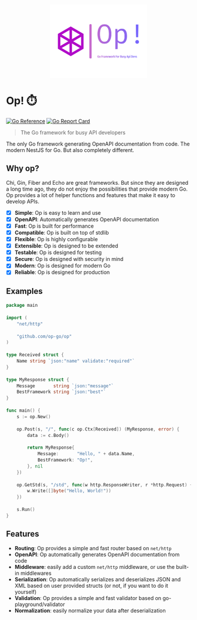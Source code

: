 <p align="center">
  <img src="./op-logo.svg"  height="200" alt="Ren'Py Graphviz" />
</p>

# Op! ⏱️

[![Go Reference](https://pkg.go.dev/badge/github.com/go-op/op.svg)](https://pkg.go.dev/github.com/go-op/op)
[![Go Report Card](https://goreportcard.com/badge/github.com/go-op/op)](https://goreportcard.com/report/github.com/go-op/op)

> The Go framework for busy API developers

The only Go framework generating OpenAPI documentation from code. The modern NestJS for Go. But also completely different.

## Why op?

Chi, Gin, Fiber and Echo are great frameworks. But since they are designed a long time ago, they do not enjoy the possibilities that provide modern Go. Op provides a lot of helper functions and features that make it easy to develop APIs.

- [x] **Simple**: Op is easy to learn and use
- [x] **OpenAPI**: Automatically generates OpenAPI documentation
- [x] **Fast**: Op is built for performance
- [x] **Compatible**: Op is built on top of stdlib
- [x] **Flexible**: Op is highly configurable
- [x] **Extensible**: Op is designed to be extended
- [x] **Testable**: Op is designed for testing
- [x] **Secure**: Op is designed with security in mind
- [x] **Modern**: Op is designed for modern Go
- [x] **Reliable**: Op is designed for production

## Examples

```go
package main

import (
	"net/http"

	"github.com/op-go/op"
)

type Received struct {
	Name string `json:"name" validate:"required"`
}

type MyResponse struct {
	Message       string `json:"message"`
	BestFramework string `json:"best"`
}

func main() {
	s := op.New()

	op.Post(s, "/", func(c op.Ctx[Received]) (MyResponse, error) {
		data := c.Body()

		return MyResponse{
			Message:       "Hello, " + data.Name,
			BestFramework: "Op!",
		}, nil
	})

	op.GetStd(s, "/std", func(w http.ResponseWriter, r *http.Request) {
		w.Write([]byte("Hello, World!"))
	})

	s.Run()
}
```

## Features

- **Routing**: Op provides a simple and fast router based on `net/http`
- **OpenAPI**: Op automatically generates OpenAPI documentation from code
- **Middleware**: easily add a custom `net/http` middleware, or use the built-in middlewares
- **Serialization**: Op automatically serializes and deserializes JSON and XML based on user provided structs (or not, if you want to do it yourself)
- **Validation**: Op provides a simple and fast validator based on go-playground/validator
- **Normalization**: easily normalize your data after deserialization
